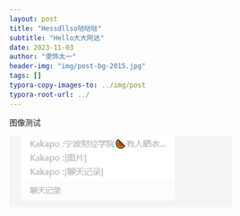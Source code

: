 ```yaml
---
layout: post
title: "Hessdllso哒哒哒"
subtitle: "Hello大大阿达"
date: 2023-11-03
author: "雯饰太一"
header-img: "img/post-bg-2015.jpg"
tags: []
typora-copy-images-to: ../img/post
typora-root-url: ../
---
```


图像测试

![image-20231103223429758](/img/post/image-20231103223429758.png)